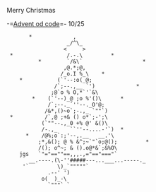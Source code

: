 Merry Christmas

-=[Advent od code](https://adventofcode.com)=-  10/25

           *             ,
                       _/^\_
                      <     >
     *                 /.-.\         *
              *        `/&\`                   *
                      ,@.*;@,
                     /_o.I %_\    *
        *           (`'--:o(_@;
                   /`;--.,__ `')             *
                  ;@`o % O,*`'`&\
            *    (`'--)_@ ;o %'()\      *
                 /`;--._`''--._O'@;
                /&*,()~o`;-.,_ `""`)
     *          /`,@ ;+& () o*`;-';\
               (`""--.,_0 +% @' &()\
               /-.,_    ``''--....-'`)  *
          *    /@%;o`:;'--,.__   __.'\
              ;*,&(); @ % &^;~`"`o;@();         *
              /(); o^~; & ().o@*&`;&%O\
        jgs   `"="==""==,,,.,="=="==="`
           __.----.(\-''#####---...___...-----._
         '`         \)_`"""""`
                 .--' ')
               o(  )_-\
                 `"""` `

